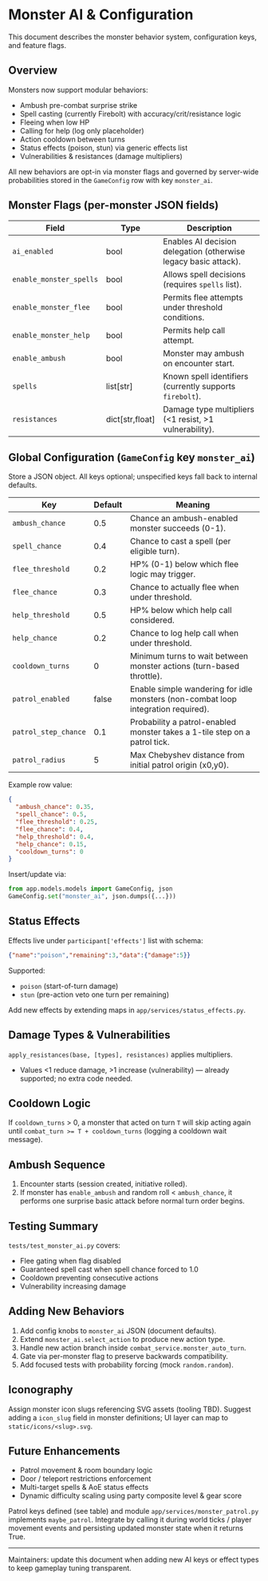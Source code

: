 # Monster AI & Configuration

This document describes the monster behavior system, configuration keys, and feature flags.

## Overview
Monsters now support modular behaviors:
- Ambush pre-combat surprise strike
- Spell casting (currently Firebolt) with accuracy/crit/resistance logic
- Fleeing when low HP
- Calling for help (log only placeholder)
- Action cooldown between turns
- Status effects (poison, stun) via generic effects list
- Vulnerabilities & resistances (damage multipliers)

All new behaviors are opt-in via monster flags and governed by server-wide probabilities stored in the `GameConfig` row with key `monster_ai`.

## Monster Flags (per-monster JSON fields)
| Field | Type | Description |
|-------|------|-------------|
| `ai_enabled` | bool | Enables AI decision delegation (otherwise legacy basic attack). |
| `enable_monster_spells` | bool | Allows spell decisions (requires `spells` list). |
| `enable_monster_flee` | bool | Permits flee attempts under threshold conditions. |
| `enable_monster_help` | bool | Permits help call attempt. |
| `enable_ambush` | bool | Monster may ambush on encounter start. |
| `spells` | list[str] | Known spell identifiers (currently supports `firebolt`). |
| `resistances` | dict[str,float] | Damage type multipliers (<1 resist, >1 vulnerability). |

## Global Configuration (`GameConfig` key `monster_ai`)
Store a JSON object. All keys optional; unspecified keys fall back to internal defaults.

| Key | Default | Meaning |
|-----|---------|---------|
| `ambush_chance` | 0.5 | Chance an ambush-enabled monster succeeds (0-1). |
| `spell_chance` | 0.4 | Chance to cast a spell (per eligible turn). |
| `flee_threshold` | 0.2 | HP% (0-1) below which flee logic may trigger. |
| `flee_chance` | 0.3 | Chance to actually flee when under threshold. |
| `help_threshold` | 0.5 | HP% below which help call considered. |
| `help_chance` | 0.2 | Chance to log help call when under threshold. |
| `cooldown_turns` | 0 | Minimum turns to wait between monster actions (turn-based throttle). |
| `patrol_enabled` | false | Enable simple wandering for idle monsters (non-combat loop integration required). |
| `patrol_step_chance` | 0.1 | Probability a patrol-enabled monster takes a 1-tile step on a patrol tick. |
| `patrol_radius` | 5 | Max Chebyshev distance from initial patrol origin (x0,y0). |

Example row value:
```json
{
  "ambush_chance": 0.35,
  "spell_chance": 0.5,
  "flee_threshold": 0.25,
  "flee_chance": 0.4,
  "help_threshold": 0.4,
  "help_chance": 0.15,
  "cooldown_turns": 0
}
```
Insert/update via:
```python
from app.models.models import GameConfig, json
GameConfig.set("monster_ai", json.dumps({...}))
```

## Status Effects
Effects live under `participant['effects']` list with schema:
```json
{"name":"poison","remaining":3,"data":{"damage":5}}
```
Supported:
- `poison` (start-of-turn damage)
- `stun` (pre-action veto one turn per remaining)

Add new effects by extending maps in `app/services/status_effects.py`.

## Damage Types & Vulnerabilities
`apply_resistances(base, [types], resistances)` applies multipliers.
- Values <1 reduce damage, >1 increase (vulnerability) — already supported; no extra code needed.

## Cooldown Logic
If `cooldown_turns` > 0, a monster that acted on turn `T` will skip acting again until `combat_turn >= T + cooldown_turns` (logging a cooldown wait message).

## Ambush Sequence
1. Encounter starts (session created, initiative rolled).
2. If monster has `enable_ambush` and random roll < `ambush_chance`, it performs one surprise basic attack before normal turn order begins.

## Testing Summary
`tests/test_monster_ai.py` covers:
- Flee gating when flag disabled
- Guaranteed spell cast when spell chance forced to 1.0
- Cooldown preventing consecutive actions
- Vulnerability increasing damage

## Adding New Behaviors
1. Add config knobs to `monster_ai` JSON (document defaults).
2. Extend `monster_ai.select_action` to produce new action type.
3. Handle new action branch inside `combat_service.monster_auto_turn`.
4. Gate via per-monster flag to preserve backwards compatibility.
5. Add focused tests with probability forcing (mock `random.random`).

## Iconography
Assign monster icon slugs referencing SVG assets (tooling TBD). Suggest adding a `icon_slug` field in monster definitions; UI layer can map to `static/icons/<slug>.svg`.

## Future Enhancements
- Patrol movement & room boundary logic
- Door / teleport restrictions enforcement
- Multi-target spells & AoE status effects
- Dynamic difficulty scaling using party composite level & gear score

Patrol keys defined (see table) and module `app/services/monster_patrol.py` implements `maybe_patrol`. Integrate by calling it during world ticks / player movement events and persisting updated monster state when it returns True.

---
Maintainers: update this document when adding new AI keys or effect types to keep gameplay tuning transparent.
